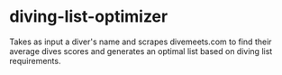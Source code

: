 # diving-list-optimizer
Takes as input a diver's name and scrapes divemeets.com to find their average dives scores and generates an optimal list based on diving list requirements.
